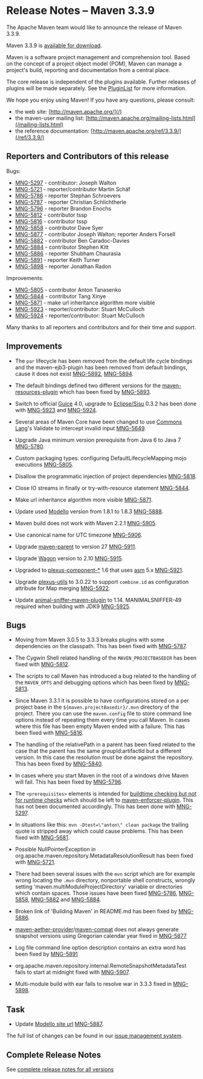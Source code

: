 <!-- 
 Licensed to the Apache Software Foundation (ASF) under one
 or more contributor license agreements.  See the NOTICE file
 distributed with this work for additional information
 regarding copyright ownership.  The ASF licenses this file
 to you under the Apache License, Version 2.0 (the
 "License"); you may not use this file except in compliance
 with the License.  You may obtain a copy of the License at

   http://www.apache.org/licenses/LICENSE-2.0

 Unless required by applicable law or agreed to in writing,
 software distributed under the License is distributed on an
 "AS IS" BASIS, WITHOUT WARRANTIES OR CONDITIONS OF ANY
 KIND, either express or implied.  See the License for the
 specific language governing permissions and limitations
 under the License.
-->

# Release Notes &#x2013; Maven 3.3.9

The Apache Maven team would like to announce the release of Maven 3.3.9.

Maven 3.3.9 is [available for download][0].

Maven is a software project management and comprehension tool. Based on the concept of a project object model
(POM), Maven can manage a project's build, reporting and documentation from a central place.

The core release is independent of the plugins available. Further releases of plugins will be made separately.
See the [PluginList][1] for more information.

We hope you enjoy using Maven! If you have any questions, please consult:

- the web site: [http://maven.apache.org/](/)
- the maven-user mailing list: [http://maven.apache.org/mailing-lists.html](/mailing-lists.html)
- the reference documentation: [http://maven.apache.org/ref/3.3.9/](/ref/3.3.9/)

Reporters and Contributors of this release
------------------------------------------

Bugs:

- [MNG-5297] - contributor: Joseph Walton
- [MNG-5721] - reporter/contributor Martin Schäf
- [MNG-5786] - reporter Stephan Schroevers
- [MNG-5787] - reporter Christian Schlichtherle
- [MNG-5796] - reporter Brandon Enochs
- [MNG-5812] - contributor tssp
- [MNG-5816] - contributor tssp
- [MNG-5858] - contributor Dave Syer
- [MNG-5877] - contributor Joseph Walton; reporter Anders Forsell
- [MNG-5882] - contributor Ben Caradoc-Davies
- [MNG-5884] - contributor Stephen Kitt
- [MNG-5886] - reporter Shubham Chaurasia
- [MNG-5891] - reporter Keith Turner
- [MNG-5898] - reporter Jonathan Radon

Improvements:

- [MNG-5805] - contributor Anton Tanasenko
- [MNG-5844] - contributor Tang Xinye
- [MNG-5871] - make url inheritance algorithm more visible
- [MNG-5923] - reporter/contributor: Stuart McCulloch
- [MNG-5924] - reporter/contributor: Stuart McCulloch

Many thanks to all reporters and contributors and for their time and support.

Improvements
------------

- The `par` lifecycle has been removed from the default life cycle bindings and the maven-ejb3-plugin
   has been removed from default bindings, cause it does not exist [MNG-5892][MNG-5892], [MNG-5894][MNG-5894].

- The default bindings defined two different versions for the [maven-resources-plugin][maven-resources-plugin]
   which has been fixed by [MNG-5893][MNG-5893].

- Switch to official [Guice](https://github.com/google/guice/wiki/Motivation) 4.0, upgrade to
   [Eclipse/Sisu](https://www.eclipse.org/sisu/) 0.3.2 has been done with [MNG-5923][MNG-5923] and [MNG-5924][MNG-5924].

- Several areas of Maven Core have been changed to use
   [Commons Lang](https://commons.apache.org/proper/commons-lang/)'s Validate to intercept invalid
   input [MNG-5649][MNG-5649].

- Upgrade Java minimum version prerequisite from Java 6 to Java 7 [MNG-5780][MNG-5780].

- Custom packaging types: configuring DefaultLifecycleMapping mojo executions [MNG-5805][MNG-5805].

- Disallow the programmatic injection of project dependencies [MNG-5818][MNG-5818].

- Close IO streams in finally or try-with-resource statement [MNG-5844][MNG-5844].

- Make url inheritance algorithm more visible [MNG-5871][MNG-5871].  

- Update used [Modello](https://codehaus-plexus.github.io/modello/) version from 1.8.1 to 1.8.3 [MNG-5888][MNG-5888].  

- Maven build does not work with Maven 2.2.1 [MNG-5905][MNG-5905].

- Use canonical name for UTC timezone [MNG-5906][MNG-5906].  

- Upgrade [maven-parent](/pom/maven/) to version 27 [MNG-5911][MNG-5911].

- Upgrade [Wagon](/wagon/) version to 2.10 [MNG-5915][MNG-5915].

- Upgraded to [plexus-component-*](https://codehaus-plexus.github.io/plexus-containers/) 1.6 that uses
   [asm](http://asm.ow2.org/) 5.x [MNG-5921][MNG-5921].

- Upgrade [plexus-utils](https://codehaus-plexus.github.io/plexus-utils/) to 3.0.22 to support `combine.id` as configuration attribute for Map merging [MNG-5922][MNG-5922].  

- Update [animal-sniffer-maven-plugin](https://www.mojohaus.org/animal-sniffer/animal-sniffer-maven-plugin/) to 1.14. MANIMALSNIFFER-49 required when building with JDK9 [MNG-5925][MNG-5925].  

Bugs
----

- Moving from Maven 3.0.5 to 3.3.3 breaks plugins with some dependencies on the classpath.
   This has been fixed with [MNG-5787][MNG-5787].

- The Cygwin Shell related handling of the `MAVEN_PROJECTBASEDIR` has been fixed
   with [MNG-5812][MNG-5812].

- The scripts to call Maven has introduced a bug related to the handling of the
   `MAVEN_OPTS` and debugging options which has been fixed by [MNG-5813][MNG-5813].

- Since Maven 3.3.1 it is possible to have configurations stored on a per project base in the
   `${maven.projectBasedir}/.mvn` directory of the project. There you can use the `maven.config`
   file to store command line options instead of repeating them every time you call Maven.
   In cases where this file has been empty Maven ended with a failure. This has been fixed
   with [MNG-5816][MNG-5816].

- The handling of the relativePath in a parent has been fixed related to the case
   that the parent has the same groupId:artifactId but a different version. In this
   case the resolution must be done against the repository.
   This has been fixed by [MNG-5840][MNG-5840].

- In cases where you start Maven in the root of a windows drive Maven will fail.
   This has been fixed by [MNG-5796][MNG-5796].

- The `<prerequisites>` elements is intended for [buildtime checking but not for runtime checks][MNG-4840]
   which should be left to [maven-enforcer-plugin][maven-enforcer-plugin].
   This has not been documented accordingly. This has been done with [MNG-5297][MNG-5297].

- In situations like this: `mvn -Dtest=\"anton\" clean package` the trailing quote
   is stripped away which could cause problems. This has been fixed with [MNG-5681][MNG-5681].

- Possible NullPointerException in org.apache.maven.repository.MetadataResolutionResult
   has been fixed with [MNG-5721].

- There had been several issues with the `mvn` script which are for example
   wrong locating the `.mvn` directory, nonportable shell constructs, wrongly setting
   'maven.multiModuleProjectDirectory' variable or directories which contain spaces. Those
   issues have been fixed [MNG-5786][MNG-5786], [MNG-5858][MNG-5858],
   [MNG-5882][MNG-5882] and [MNG-5884][MNG-5884].

- Broken link of 'Building Maven' in README.md has been fixed by [MNG-5886][MNG-5886].

- [maven-aether-provider][maven-aether-provider]/[maven-compat][maven-compat]
   does not always generate snapshot versions using Gregorian calendar year
   fixed in [MNG-5877][MNG-5877]

- Log file command line option description contains an extra word has been fixed by [MNG-5891][MNG-5891]

- org.apache.maven.repository.internal.RemoteSnapshotMetadataTest fails to start at midnight fixed with
   [MNG-5907][MNG-5907].

- Multi-module build with ear fails to resolve war in 3.3.3 fixed in [MNG-5898][MNG-5898].

Task
----

- Update [Modello site url](https://codehaus-plexus.github.io/modello/) [MNG-5887][MNG-5887].

The full list of changes can be found in our [issue management system][4].

## Complete Release Notes

See [complete release notes for all versions][5]

[0]: ../../download.html
[1]: ../../plugins/index.html
[4]: https://issues.apache.org/jira/secure/ReleaseNote.jspa?projectId=12316922&amp;version=12333074
[5]: ../../docs/history.html
[maven-enforcer-plugin]: /enforcer/maven-enforcer-plugin/
[maven-resources-plugin]: /enforcer/maven-resources-plugin/
[maven-aether-provider]: /ref/3.3.9/maven-aether-provider/
[maven-compat]: /ref/3.3.9/maven-compat/
[MNG-4840]: https://issues.apache.org/jira/browse/MNG-4840
[MNG-5297]: https://issues.apache.org/jira/browse/MNG-5297
[MNG-5649]: https://issues.apache.org/jira/browse/MNG-5649
[MNG-5681]: https://issues.apache.org/jira/browse/MNG-5681
[MNG-5721]: https://issues.apache.org/jira/browse/MNG-5721
[MNG-5780]: https://issues.apache.org/jira/browse/MNG-5780
[MNG-5786]: https://issues.apache.org/jira/browse/MNG-5786
[MNG-5787]: https://issues.apache.org/jira/browse/MNG-5787
[MNG-5796]: https://issues.apache.org/jira/browse/MNG-5796
[MNG-5805]: https://issues.apache.org/jira/browse/MNG-5805
[MNG-5812]: https://issues.apache.org/jira/browse/MNG-5812
[MNG-5813]: https://issues.apache.org/jira/browse/MNG-5813
[MNG-5816]: https://issues.apache.org/jira/browse/MNG-5816
[MNG-5818]: https://issues.apache.org/jira/browse/MNG-5818
[MNG-5840]: https://issues.apache.org/jira/browse/MNG-5840
[MNG-5844]: https://issues.apache.org/jira/browse/MNG-5844
[MNG-5858]: https://issues.apache.org/jira/browse/MNG-5858
[MNG-5871]: https://issues.apache.org/jira/browse/MNG-5871
[MNG-5877]: https://issues.apache.org/jira/browse/MNG-5877
[MNG-5882]: https://issues.apache.org/jira/browse/MNG-5882
[MNG-5884]: https://issues.apache.org/jira/browse/MNG-5884
[MNG-5886]: https://issues.apache.org/jira/browse/MNG-5886
[MNG-5887]: https://issues.apache.org/jira/browse/MNG-5887
[MNG-5888]: https://issues.apache.org/jira/browse/MNG-5888
[MNG-5891]: https://issues.apache.org/jira/browse/MNG-5891
[MNG-5892]: https://issues.apache.org/jira/browse/MNG-5892
[MNG-5893]: https://issues.apache.org/jira/browse/MNG-5893
[MNG-5894]: https://issues.apache.org/jira/browse/MNG-5894
[MNG-5898]: https://issues.apache.org/jira/browse/MNG-5898
[MNG-5905]: https://issues.apache.org/jira/browse/MNG-5905
[MNG-5906]: https://issues.apache.org/jira/browse/MNG-5906
[MNG-5907]: https://issues.apache.org/jira/browse/MNG-5907
[MNG-5911]: https://issues.apache.org/jira/browse/MNG-5911
[MNG-5915]: https://issues.apache.org/jira/browse/MNG-5915
[MNG-5921]: https://issues.apache.org/jira/browse/MNG-5921
[MNG-5922]: https://issues.apache.org/jira/browse/MNG-5922
[MNG-5923]: https://issues.apache.org/jira/browse/MNG-5923
[MNG-5924]: https://issues.apache.org/jira/browse/MNG-5924
[MNG-5925]: https://issues.apache.org/jira/browse/MNG-5925

